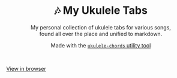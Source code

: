 <div align="center">
	<h1>🎶 My Ukulele Tabs</h1>
	<p>
		My personal collection of ukulele tabs for various songs,<br> found all over the place and unified to markdown. 
	</p>
	<p>
    Made with the <a href="https://github.com/capevace/ukulele-chords"><code>ukulele-chords</code> utility tool</a>
	</p>
</div>
<br>

[View in browser](https://mateffy.me/my-ukulele-tabs)
